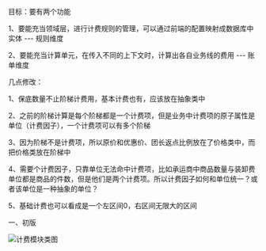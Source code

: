 目标：要有两个功能

1、要能充当领域层，进行计费规则的管理，可以通过前端的配置映射成数据库中实体  --- 规则维度

2、要能充当计算单元，在传入不同的上下文时，计算出各自业务线的费用 --- 账单维度

几点修改：

1、保底数量不止阶梯计费用，基本计费也有，应该放在抽象类中

2、之前的阶梯计算是每个阶梯都是一个计费项，但是业务中计费项的原子属性是单位（计费因子），一个计费项可以有多个阶梯

3、因为阶梯不是计费项，所以原价和优惠价、团长返点比例放在了价格类中，而把价格类放在阶梯中

4、需要个计费因子，只靠单位无法命中计费项，比如承运商中商品数量与装卸费单位都是商品的件数，但是他们是两个计费项。所以计费因子如何和单位统一？或者该单位是一种抽象的单位？

5、基础计费也可以看成是一个左区间0，右区间无限大的区间

一、初版

![计费模块类图](/Users/didi/Documents/计费模块类图.png)

